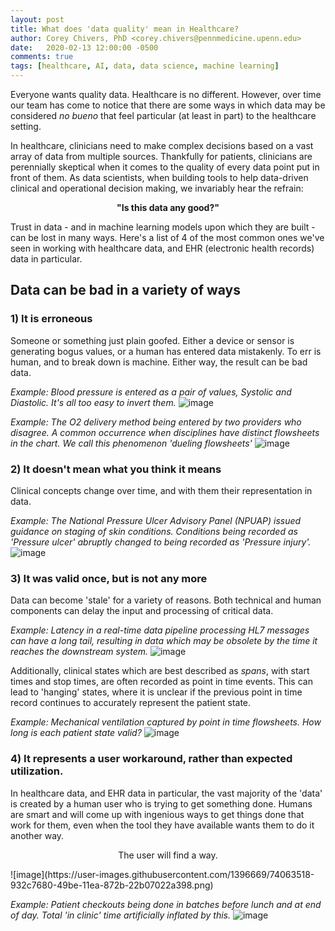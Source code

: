 ```yaml
---
layout: post
title: What does 'data quality' mean in Healthcare?
author: Corey Chivers, PhD <corey.chivers@pennmedicine.upenn.edu>
date:   2020-02-13 12:00:00 -0500
comments: true
tags: [healthcare, AI, data, data science, machine learning]
---
```


Everyone wants quality data. Healthcare is no different. However, over time our team has come to notice that there are some ways in which data may be considered _no bueno_ that feel particular (at least in part) to the healthcare setting.

In healthcare, clinicians need to make complex decisions based on a vast array of data from multiple sources. Thankfully for patients, clinicians are perennially skeptical when it comes to the quality of every data point put in front of them. As data scientists, when building tools to help data-driven clinical and operational decision making, we invariably hear the refrain:  

<p align="center"><b>"Is this data any good?"</b></p>

Trust in data - and in machine learning models upon which they are built - can be lost in many ways. Here's a list of 4 of the most common ones we've seen in working with healthcare data, and EHR (electronic health records) data in particular.


## Data can be bad in a variety of ways

### 1) It is erroneous

Someone or something just plain goofed. Either a device or sensor is generating bogus values, or a human has entered data mistakenly. To err is human, and to break down is machine. Either way, the result can be bad data.

*Example: Blood pressure is entered as a pair of values, Systolic and Diastolic. It's all too easy to invert them.*
![image](https://user-images.githubusercontent.com/1396669/74168329-8e063c00-4bf7-11ea-96a9-d674ede1b557.png)

*Example: The O2 delivery method being entered by two providers who disagree. A common occurrence when disciplines have distinct flowsheets in the chart. We call this phenomenon 'dueling flowsheets'*
![image](https://user-images.githubusercontent.com/1396669/74166363-6feb0c80-4bf4-11ea-8f8c-f461a49a8619.png)


### 2) It doesn't mean what you think it means

Clinical concepts change over time, and with them their representation in data. 

*Example: The National Pressure Ulcer Advisory Panel (NPUAP) issued guidance on staging of skin conditions. Conditions being recorded as 'Pressure ulcer' abruptly changed to being recorded as 'Pressure injury'.*
![image](https://user-images.githubusercontent.com/1396669/74167638-8b571700-4bf6-11ea-9800-3f6cde955407.png)

### 3) It was valid once, but is not any more

Data can become 'stale' for a variety of reasons. Both technical and human components can delay the input and processing of critical data. 

*Example: Latency in a real-time data pipeline processing HL7 messages can have a long tail, resulting in data which may be obsolete by the time it reaches the downstream system.* 
![image](https://user-images.githubusercontent.com/1396669/74168731-27355280-4bf8-11ea-8ceb-3aa982148139.png)

Additionally, clinical states which are best described as *spans*, with start times and stop times, are often recorded as point in time events. This can lead to 'hanging' states, where it is unclear if the previous point in time record continues to accurately represent the patient state.

*Example: Mechanical ventilation captured by point in time flowsheets. How long is each patient state valid?*
![image](https://user-images.githubusercontent.com/1396669/74366842-c300c300-4d9e-11ea-8ae3-56c770199ce6.png)

### 4) It represents a user workaround, rather than expected utilization.

In healthcare data, and EHR data in particular, the vast majority of the 'data' is created by a human user who is trying to get something done. Humans are smart and will come up with ingenious ways to get things done that work for them, even when the tool they have available wants them to do it another way.

<p align="center">The user will find a way.</p>
![image](https://user-images.githubusercontent.com/1396669/74063518-932c7680-49be-11ea-872b-22b07022a398.png)

*Example: Patient checkouts being done in batches before lunch and at end of day. Total 'in clinic' time artificially inflated by this.*
![image](https://user-images.githubusercontent.com/1396669/74171311-5fd72b00-4bfc-11ea-9ff8-d8b42db18862.png)
